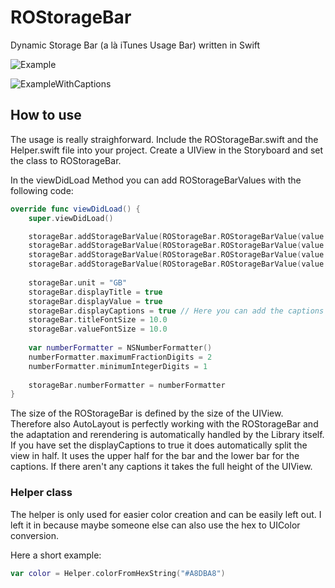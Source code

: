 # ROStorageBar
Dynamic Storage Bar (a là iTunes Usage Bar) written in Swift

![Example](http://prine.ch//ROStorageBar.png "Screenshot of the ROStorageBar")

![ExampleWithCaptions](http://prine.ch//ROStorageBar_caption.png "Screenshot of the ROStorageBar with Captions")

## How to use
The usage is really straighforward. Include the ROStorageBar.swift and the Helper.swift file into your project. Create a UIView in the Storyboard and set the class to ROStorageBar.

In the viewDidLoad Method you can add ROStorageBarValues with the following code:
```Swift
override func viewDidLoad() {
    super.viewDidLoad()

    storageBar.addStorageBarValue(ROStorageBar.ROStorageBarValue(value: 0.2, title: "Offline Data", color: Helper.colorFromHexString("#FFABAB")))
    storageBar.addStorageBarValue(ROStorageBar.ROStorageBarValue(value: 0.15, title: "Favorites", color: Helper.colorFromHexString("#FFD29B")))
    storageBar.addStorageBarValue(ROStorageBar.ROStorageBarValue(value: 0.3, title: "Test", color: Helper.colorFromHexString("#c3c3c3")))
    storageBar.addStorageBarValue(ROStorageBar.ROStorageBarValue(value: 0.8, title: "Free", color: Helper.colorFromHexString("#A8DBA8")))
    
    storageBar.unit = "GB"
    storageBar.displayTitle = true
    storageBar.displayValue = true
    storageBar.displayCaptions = true // Here you can add the captions or not
    storageBar.titleFontSize = 10.0
    storageBar.valueFontSize = 10.0
    
    var numberFormatter = NSNumberFormatter()
    numberFormatter.maximumFractionDigits = 2
    numberFormatter.minimumIntegerDigits = 1
    
    storageBar.numberFormatter = numberFormatter
}
```

The size of the ROStorageBar is defined by the size of the UIView. Therefore also AutoLayout is perfectly working with the ROStorageBar and the adaptation and rerendering is automatically handled by the Library itself. If you have set the displayCaptions to true it does automatically split the view in half. It uses the upper half for the bar and the lower bar for the captions. If there aren't any captions it takes the full height of the UIView.

### Helper class
The helper is only used for easier color creation and can be easily left out. I left it in because maybe someone else can also use the hex to UIColor conversion.

Here a short example:
```Swift
var color = Helper.colorFromHexString("#A8DBA8")
```
